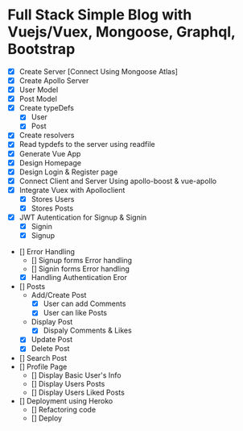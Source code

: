 # Full Stack Simple Blog with Vuejs/Vuex, Mongoose, Graphql, Bootstrap

* [x] Create Server [Connect Using Mongoose Atlas]
* [x] Create Apollo Server
* [x] User Model
* [x] Post Model
* [x] Create typeDefs
    * [x] User
    * [x] Post
* [x] Create resolvers
* [x] Read typdefs to the server using readfile
* [x] Generate Vue App
* [x] Design Homepage
* [x] Design Login & Register page
* [x] Connect Client and Server Using apollo-boost & vue-apollo
* [x] Integrate Vuex with Apolloclient
    * [x] Stores Users
    * [x] Stores Posts
* [X] JWT Autentication for Signup & Signin
    * [x] Signin
    * [x] Signup
* [] Error Handling
    * [] Signup forms Error handling
    * [] Signin forms Error handling
    * [x] Handling Authentication Eror
* [] Posts
    * Add/Create Post
       * [x] User can add Comments
       * [x] User can like Posts
    * Display Post
       * [x] Dispaly Comments & Likes
    * [x] Update Post
    * [x] Delete Post
* [] Search Post
* [] Profile Page
    * [] Display Basic User's Info
    * [] Display Users Posts
    * [] Display Users Liked Posts
* [] Deployment using Heroko
    * [] Refactoring code
    * [] Deploy
